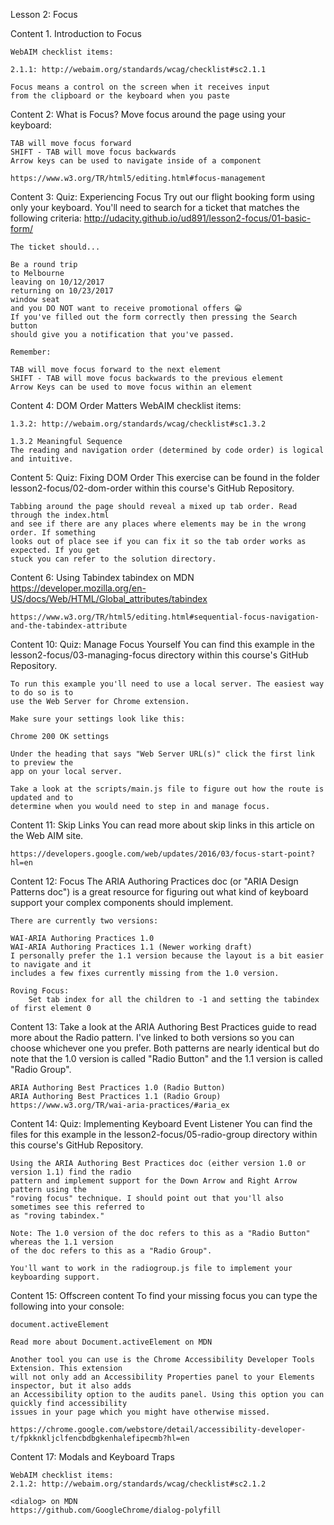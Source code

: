 Lesson 2: Focus

Content 1. Introduction to Focus

    WebAIM checklist items:
    
    2.1.1: http://webaim.org/standards/wcag/checklist#sc2.1.1
    
    Focus means a control on the screen when it receives input
    from the clipboard or the keyboard when you paste
    
Content 2: What is Focus?
    Move focus around the page using your keyboard:
    
    TAB will move focus forward
    SHIFT - TAB will move focus backwards
    Arrow keys can be used to navigate inside of a component
    
    https://www.w3.org/TR/html5/editing.html#focus-management
    
Content 3: Quiz: Experiencing Focus
    Try out our flight booking form using only your keyboard. 
    You'll need to search for a ticket that matches the following criteria:
    http://udacity.github.io/ud891/lesson2-focus/01-basic-form/
    
    The ticket should...
    
    Be a round trip
    to Melbourne
    leaving on 10/12/2017
    returning on 10/23/2017
    window seat
    and you DO NOT want to receive promotional offers 😀
    If you've filled out the form correctly then pressing the Search button 
    should give you a notification that you've passed.
    
    Remember:
    
    TAB will move focus forward to the next element
    SHIFT - TAB will move focus backwards to the previous element
    Arrow Keys can be used to move focus within an element
    
Content 4: DOM Order Matters
    WebAIM checklist items:
    
    1.3.2: http://webaim.org/standards/wcag/checklist#sc1.3.2
    
    1.3.2 Meaningful Sequence
    The reading and navigation order (determined by code order) is logical and intuitive.
    
Content 5: Quiz: Fixing DOM Order
    This exercise can be found in the folder lesson2-focus/02-dom-order within this 
    course's GitHub Repository.
    
    Tabbing around the page should reveal a mixed up tab order. Read through the index.html 
    and see if there are any places where elements may be in the wrong order. If something 
    looks out of place see if you can fix it so the tab order works as expected. If you get 
    stuck you can refer to the solution directory.
    
Content 6: Using Tabindex
    tabindex on MDN
    https://developer.mozilla.org/en-US/docs/Web/HTML/Global_attributes/tabindex

    https://www.w3.org/TR/html5/editing.html#sequential-focus-navigation-and-the-tabindex-attribute
    
Content 10: Quiz: Manage Focus Yourself
    You can find this example in the lesson2-focus/03-managing-focus directory within this 
    course's GitHub Repository.
    
    To run this example you'll need to use a local server. The easiest way to do so is to 
    use the Web Server for Chrome extension.
    
    Make sure your settings look like this:
    
    Chrome 200 OK settings
    
    Under the heading that says "Web Server URL(s)" click the first link to preview the 
    app on your local server.
    
    Take a look at the scripts/main.js file to figure out how the route is updated and to 
    determine when you would need to step in and manage focus.
    
    
Content 11: Skip Links
    You can read more about skip links in this article on the Web AIM site.
    
    https://developers.google.com/web/updates/2016/03/focus-start-point?hl=en
    
Content 12: Focus
    The ARIA Authoring Practices doc (or "ARIA Design Patterns doc") is a great resource for 
    figuring out what kind of keyboard support your complex components should implement.
    
    There are currently two versions:
    
    WAI-ARIA Authoring Practices 1.0
    WAI-ARIA Authoring Practices 1.1 (Newer working draft)
    I personally prefer the 1.1 version because the layout is a bit easier to navigate and it 
    includes a few fixes currently missing from the 1.0 version.
    
    Roving Focus:
        Set tab index for all the children to -1 and setting the tabindex of first element 0
    
Content 13:
    Take a look at the ARIA Authoring Best Practices guide to read more about the Radio pattern. 
    I've linked to both versions so you can choose whichever one you prefer. Both patterns are 
    nearly identical but do note that the 1.0 version is called "Radio Button" and the 1.1 
    version is called "Radio Group".
    
    ARIA Authoring Best Practices 1.0 (Radio Button)
    ARIA Authoring Best Practices 1.1 (Radio Group)
    https://www.w3.org/TR/wai-aria-practices/#aria_ex

Content 14: Quiz: Implementing Keyboard Event Listener
    You can find the files for this example in the lesson2-focus/05-radio-group directory within 
    this course's GitHub Repository.
    
    Using the ARIA Authoring Best Practices doc (either version 1.0 or version 1.1) find the radio 
    pattern and implement support for the Down Arrow and Right Arrow pattern using the 
    "roving focus" technique. I should point out that you'll also sometimes see this referred to 
    as "roving tabindex."
    
    Note: The 1.0 version of the doc refers to this as a "Radio Button" whereas the 1.1 version 
    of the doc refers to this as a "Radio Group".
    
    You'll want to work in the radiogroup.js file to implement your keyboarding support.
    
Content 15: Offscreen content
    To find your missing focus you can type the following into your console:
    
    document.activeElement
    
    Read more about Document.activeElement on MDN
    
    Another tool you can use is the Chrome Accessibility Developer Tools Extension. This extension 
    will not only add an Accessibility Properties panel to your Elements inspector, but it also adds 
    an Accessibility option to the audits panel. Using this option you can quickly find accessibility 
    issues in your page which you might have otherwise missed.
    
    https://chrome.google.com/webstore/detail/accessibility-developer-t/fpkknkljclfencbdbgkenhalefipecmb?hl=en
    
Content 17: Modals and Keyboard Traps

    WebAIM checklist items:    
    2.1.2: http://webaim.org/standards/wcag/checklist#sc2.1.2
    
    <dialog> on MDN
    https://github.com/GoogleChrome/dialog-polyfill